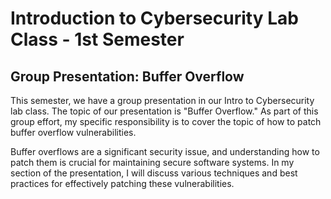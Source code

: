 # Introduction to Cybersecurity Lab Class - 1st Semester

## Group Presentation: Buffer Overflow

This semester, we have a group presentation in our Intro to Cybersecurity lab class. 
The topic of our presentation is "Buffer Overflow."
As part of this group effort, my specific responsibility is to cover the topic of how to patch buffer overflow vulnerabilities.

Buffer overflows are a significant security issue, and understanding how to patch them is crucial for maintaining secure software systems.
In my section of the presentation, I will discuss various techniques and best practices for effectively patching these vulnerabilities.
